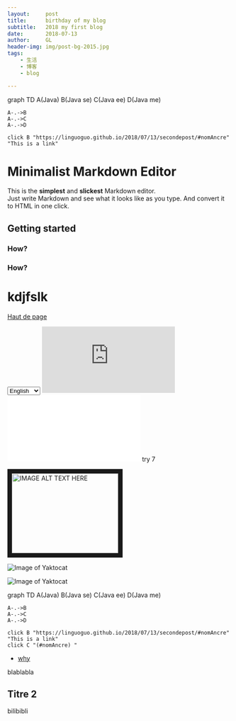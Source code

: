```yaml
---
layout:     post
title:      birthday of my blog
subtitle:   2018 my first blog 
date:       2018-07-13
author:     GL
header-img: img/post-bg-2015.jpg
tags:
    - 生活
    - 博客
    - blog

---
```


<script src="https://cdn.jsdelivr.net/npm/mermaid@8.4.0/dist/mermaid.min.js"></script>

<div class="mermaid">
graph TD
    A(Java)
    B(Java se)
    C(Java ee)
    D(Java me) 
    
    A-.->B
    A-.->C
    A-.->D
   
   	click B "https://linguoguo.github.io/2018/07/13/secondepost/#nomAncre" "This is a link"

</div>


# Minimalist Markdown Editor

This is the **simplest** and **slickest** Markdown editor.  
Just write Markdown and see what it looks like as you type. And convert it to HTML in one click.

## Getting started

### How?

### How?

# kdjfslk


[Haut de page](#top "Top") 

<select name="forma" onchange="location = this.value;">
<option value="https://github.com/showdownjs/showdown/issues/337">English</option>
<option value="https://www.w3schools.com/jsref/event_onchange.asp">Francais</option>

<option value="https://github.com/BlackrockDigital/startbootstrap-clean-blog-jekyll">中文</option>
</select>

<iframe src="https://linguoguo.github.io/Robert/"  style="border:none;"  ></iframe> 

<iframe src="/maps/java.html"  style="border:none;"  ></iframe>   
try 7
 


<img src="http://img.youtube.com/vi/YOUTUBE_VIDEO_ID_HERE/0.jpg" 
alt="IMAGE ALT TEXT HERE" width="240" height="180" border="10" />



![Image of Yaktocat](/img/about-BY-gentle.jpg)


![Image of Yaktocat](https://octodex.github.com/images/yaktocat.png)

<script src="https://cdn.jsdelivr.net/npm/mermaid@8.4.0/dist/mermaid.min.js"></script>

<div class="mermaid">
graph TD
    A(Java)
    B(Java se)
    C(Java ee)
    D(Java me) 
    
    A-.->B
    A-.->C
    A-.->D
   
   	click B "https://linguoguo.github.io/2018/07/13/secondepost/#nomAncre" "This is a link"
   	click C "(#nomAncre) "
</div>

-  [why](#nomAncre)


blablabla

## Titre  2
<a id="nomAncre"></a>
bilibibli
